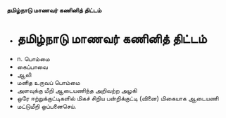 **தமிழ்நாடு மாணவர் கணினித் திட்டம்**
- # தமிழ்நாடு மாணவர் கணினித் திட்டம்
- n. பொம்மை
- கைப்பாவை
- ஆலி
- மனித உருவப் பொம்மை
- அளவுக்கு மீறி ஆடையணிந்த அறிவற்ற அழகி
- ஒரே ஈற்றுக்குட்டிகளில் மிகச் சிறிய பன்றிக்குட்டி (வினை) மிகையாக ஆடையணி
- மட்டுமீறி ஒப்பனைசெய்.

